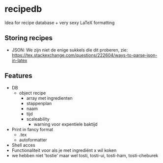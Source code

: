 # recipedb

Idea for recipe database + very sexy LaTeX formatting 


## Storing recipes
- JSON:  We zijn niet de enige sukkels die dit proberen, zie: https://tex.stackexchange.com/questions/222604/ways-to-parse-json-in-latex


## Features
- DB
  - object recipe
    - array met ingredienten
    - stappenplan
    - naam
    - tijd
    - scaleability
      - warning voor expentiele baktijd
- Print in fancy format
  - .tex
  - autoformatter
- Shell acces
- Functionaliteit voor als je met ingrediënt x wil koken
- we hebben niet 'tostie' maar wel tosti, tosti-ui, tosti-ham, tosti-cheburek
